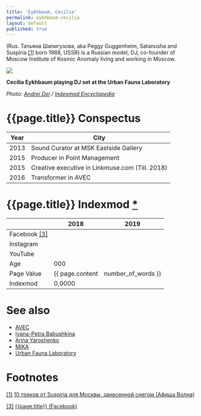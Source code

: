 ```yaml
---
title: 'Eykhbaum, Cecilia'
permalink: eykhbaum-cecilia
layout: default
published: true
---
```



(Rus. Татьяна Шапигузова, aka Peggy Guggenheim, Satanusha and Suspiria <span id="a1">[\[1\]](#f1)</span> born 1988, USSR) is a Russian model, DJ, co-founder of Moscow Institute of Kosmic Anomaly living and working in Moscow.

![](/encyclopedia/images/eykhbaum-cecilia.jpg)

**Cecilia Eykhbaum playing DJ set at the Urban Fauna Laboratory**

*Photo: [Andrei Dei](deinichenko-andrei) / [Indexmod Encyclopedia](index)*

# {{page.title}} Conspectus

|Year|City|
|-|-|
|2013|Sound Curator at MSK Eastside Gallery|
|2015|Producer in Point Management|
|2015|Creative executive in Linkmuse.com  (Till. 2018)|
|2016|Transformer in AVEC|

# {{page.title}} Indexmod [*](indexmod)

||2018|2019|
|-|-|-|
|Facebook <span id="a3">[\[3\]](#f3)</span>|||
|Instagram|||
|YouTube|||
|Age|000||
|Page Value|{{ page.content | number_of_words }}||
|Indexmod|0,0000||


# See also

+ [AVEC]()
+ [Ivana-Petra Babushkina]()
+ [Anna Yaroshenko](yaroshenko-anna)
+ [MIKA](moscow-institute-of-kosmic-anomaly)
+ [Urban Fauna Laboratory]()

# Footnotes

[[1]](#a1) <span id="f1"></span> [10 треков от Suspiria для Москвы, занесенной снегом (Афиша Волна)](https://daily.afisha.ru/archive/volna/sounds/10-trekov-ot-suspiria-dlya-moskvy-zanesennoy-snegom/)

[[3]](#a3) <span id="f3"></span> [{{page.title}} (Facebook)](https://www.facebook.com/pguggenheim)
